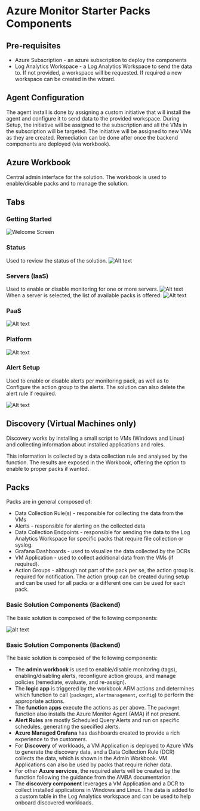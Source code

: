 # Azure Monitor Starter Packs Components

## Pre-requisites

- Azure Subscription - an azure subscription to deploy the components
- Log Analytics Workspace - a Log Analytics Workspace to send the data to. If not provided, a workspace will be requested. If required a new workspace can be created in the wizard.

## Agent Configuration

The agent install is done by assigning a custom initiative that will install the agent and configure it to send data to the provided workspace. During Setup, the initiative will be assigned to the subscription and all the VMs in the subscription will be targeted. The initiative will be assigned to new VMs as they are created. Remediation can be done after once the backend components are deployed (via workbook).

## Azure Workbook

Central admin interface for the solution. The workbook is used to enable/disable packs and to manage the solution.
  
## Tabs

### Getting Started
  
![Welcome Screen](image-9.png)

### Status
  Used to review the status of the solution.
![Alt text](image-10.png)

### Servers (IaaS)
  Used to enable or disable monitoring for one or more servers.
![Alt text](image-11.png)
When a server is selected, the list of available packs is offered:
![Alt text](image-12.png)

### PaaS

![Alt text](image-18.png)

### Platform

![Alt text](image-19.png)


### Alert Setup
  Used to enable or disable alerts per monitoring pack, as well as to Configure the action group to the alerts. The solution can also delete the alert rule if required.

![Alt text](image-13.png)

## Discovery (Virtual Machines only)

Discovery works by installing a small script to VMs (Windows and Linux) and collecting information about installed applications and roles.

This information is collected by a data collection rule and analysed by the function. The results are exposed in the Workbook, offering the option to enable to proper packs if wanted.

## Packs

Packs are in general composed of:

- Data Collection Rule(s) - responsible for collecting the data from the VMs
- Alerts - responsible for alerting on the collected data
- Data Collection Endpoints - responsible for sending the data to the Log Analytics Workspace for specific packs that require file collection or syslog.
- Grafana Dashboards - used to visualize the data collected by the DCRs
- VM Application - used to collect additional data from the VMs (if required).
- Action Groups - although not part of the pack per se, the action group is required for notification. The action group can be created during setup and can be used for all packs or a different one can be used for each pack.

### Basic Solution Components (Backend)

The basic solution is composed of the following components:

![alt text](image-21.png)

<!-- ...existing code... -->
### Basic Solution Components (Backend)

The basic solution is composed of the following components:

*   The **admin workbook** is used to enable/disable monitoring (tags), enabling/disabling alerts, reconfigure action groups, and manage policies (remediate, evaluate, and re-assign).
*   The **logic app** is triggered by the workbook ARM actions and determines which function to call (`packmgmt`, `alertmanagement`, `config`) to perform the appropriate actions.
*   The **function apps** execute the actions as per above. The `packmgmt` function also installs the Azure Monitor Agent (AMA) if not present.
*   **Alert Rules** are mostly Scheduled Query Alerts and run on specific schedules, generating the specified alerts.
*   **Azure Managed Grafana** has dashboards created to provide a rich experience to the customers.
*   For **Discovery** of workloads, a VM Application is deployed to Azure VMs to generate the discovery data, and a Data Collection Rule (DCR) collects the data, which is shown in the Admin Workbook. VM Applications can also be used by packs that require richer data.
*   For other **Azure services**, the required alerts will be created by the function following the guidance from the AMBA documentation.
*   The **discovery component** leverages a VM Application and a DCR to collect installed applications in Windows and Linux. The data is added to a custom table in the Log Analytics workspace and can be used to help onboard discovered workloads.